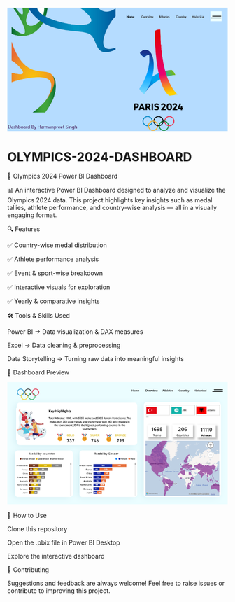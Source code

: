 ![Olympics 2024 Dashboard](https://github.com/harmanpreet07/OLYMPICS-2024-DASHBOARD/blob/main/home.png)



# OLYMPICS-2024-DASHBOARD


🏅 Olympics 2024 Power BI Dashboard

📊 An interactive Power BI Dashboard designed to analyze and visualize the Olympics 2024 data.
This project highlights key insights such as medal tallies, athlete performance, and country-wise analysis — all in a visually engaging format.

🔍 Features

✅ Country-wise medal distribution

✅ Athlete performance analysis

✅ Event & sport-wise breakdown

✅ Interactive visuals for exploration

✅ Yearly & comparative insights

🛠 Tools & Skills Used

Power BI → Data visualization & DAX measures

Excel → Data cleaning & preprocessing

Data Storytelling → Turning raw data into meaningful insights

📸 Dashboard Preview

![Olympics 2024 Dashboard](https://github.com/harmanpreet07/OLYMPICS-2024-DASHBOARD/blob/main/overview.png?raw=true)


🚀 How to Use

Clone this repository

Open the .pbix file in Power BI Desktop

Explore the interactive dashboard

🤝 Contributing

Suggestions and feedback are always welcome! Feel free to raise issues or contribute to improving this project.
